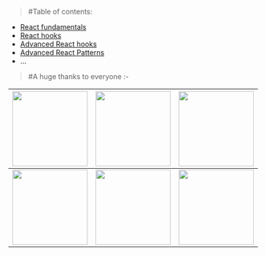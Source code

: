 >#Table of contents:
- [React fundamentals](https://github.com/mdpabel/All-about-react/tree/main/00.%20React%20fundamentals)
- [React hooks](https://github.com/mdpabel/All-about-react/tree/main/01.%20React%20hooks)
- [Advanced React hooks](https://github.com/mdpabel/All-about-react/tree/main/02.%20Advanced%20react%20hooks)
- [Advanced React Patterns](https://github.com/mdpabel/All-about-react/tree/main/03.%20Advanced%20react%20patterns)
- ...

>#A huge thanks to everyone :-


|<img src="https://kentcdodds.com/static/kent-985f8a0db8a37e47da2c07080cffa865.png" width="150" height="150" />|<img src="https://yt3.ggpht.com/ytc/AKedOLQ09D8wVCdgWoCN3IPrvVKWi48-R2QZ_yJkCmKh-A=s900-c-k-c0x00ffffff-no-rj" width="150" height="150" />|<img src="https://www.filepicker.io/api/file/rPGyznQkqJG7GHkcKxLw" width="150" height="150" />|
|---|---|---|
|<img src="https://avatars.githubusercontent.com/u/1416832?v=4" width="150" height="150" />|<img src="https://pbs.twimg.com/profile_images/1336281436685541376/fRSl8uJP_400x400.jpg" width="150" height="150" />|<img src="https://www.lengstorf.com/static/877ff641a5f3204da410f76007c8620c/08bc8/jason-marisa-tokyo.jpg" width="150" height="150" />|

